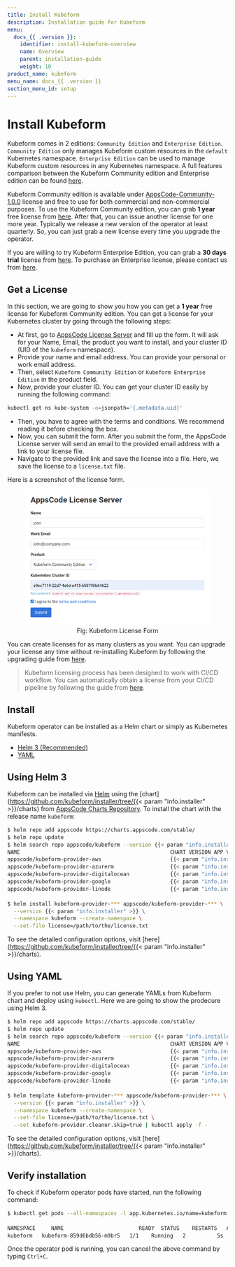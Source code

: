 ```yaml
---
title: Install Kubeform
description: Installation guide for Kubeform
menu:
  docs_{{ .version }}:
    identifier: install-kubeform-overview
    name: Overview
    parent: installation-guide
    weight: 10
product_name: kubeform
menu_name: docs_{{ .version }}
section_menu_id: setup
---
```


# Install Kubeform

Kubeform comes in 2 editions: `Community Edition` and `Enterprise Edition`. `Community Edition` only manages Kubeform custom resources in the `default` Kubernetes namespace. `Enterprise Edition` can be used to manage Kubeform custom resources in any Kubernetes namespace. A full features comparison between the Kubeform Community edition and Enterprise edition can be found [here](https://kubeform.com/pricing/).

Kubeform Community edition is available under [AppsCode-Community-1.0.0](https://github.com/appscode/licenses/raw/1.0.0/AppsCode-Community-1.0.0.md) license and free to use for both commercial and non-commercial purposes. To use the Kubeform Community edition, you can grab **1 year** free license from [here](https://license-issuer.appscode.com/). After that, you can issue another license for one more year. Typically we release a new version of the operator at least quarterly. So, you can just grab a new license every time you upgrade the operator.

If you are willing to try Kubeform Enterprise Edition, you can grab a **30 days trial** license from [here](https://license-issuer.appscode.com/). To purchase an Enterprise license, please contact us from [here](https://appscode.com/contact).

## Get a License

In this section, we are going to show you how you can get a **1 year** free license for Kubeform Community edition. You can get a license for your Kubernetes cluster by going through the following steps:

- At first, go to [AppsCode License Server](https://license-issuer.appscode.com/) and fill up the form. It will ask for your Name, Email, the product you want to install, and your cluster ID (UID of the `kubeform` namespace).
- Provide your name and email address. You can provide your personal or work email address.
- Then, select `Kubeform Community Edition` or `Kubeform Enterprise Edition` in the product field.
- Now, provide your cluster ID. You can get your cluster ID easily by running the following command:

```bash
kubectl get ns kube-system -o=jsonpath='{.metadata.uid}'
```

- Then, you have to agree with the terms and conditions. We recommend reading it before checking the box.
- Now, you can submit the form. After you submit the form, the AppsCode License server will send an email to the provided email address with a link to your license file.
- Navigate to the provided link and save the license into a file. Here, we save the license to a `license.txt` file.

Here is a screenshot of the license form.

<figure align="center">
  <img alt="Kubeform Backend Overview" src="/docs/images/setup/community_license_form.png">
  <figcaption align="center">Fig: Kubeform License Form</figcaption>
</figure>

You can create licenses for as many clusters as you want. You can upgrade your license any time without re-installing Kubeform by following the upgrading guide from [here](/docs/setup/upgrade/index.md#upgrading-license).

> Kubeform licensing process has been designed to work with CI/CD workflow. You can automatically obtain a license from your CI/CD pipeline by following the guide from [here](https://github.com/appscode/offline-license-server#offline-license-server).

## Install

Kubeform operator can be installed as a Helm chart or simply as Kubernetes manifests.

<ul class="nav nav-tabs" id="installerTab" role="tablist">
  <li class="nav-item">
    <a class="nav-link active" id="helm3-tab" data-toggle="tab" href="#helm3" role="tab" aria-controls="helm3" aria-selected="true">Helm 3 (Recommended)</a>
  </li>
  <li class="nav-item">
    <a class="nav-link" id="script-tab" data-toggle="tab" href="#script" role="tab" aria-controls="script" aria-selected="false">YAML</a>
  </li>
</ul>
<div class="tab-content" id="installerTabContent">
  <div class="tab-pane fade show active" id="helm3" role="tabpanel" aria-labelledby="helm3-tab">

## Using Helm 3

Kubeform can be installed via [Helm](https://helm.sh/) using the [chart](https://github.com/kubeform/installer/tree/{{< param "info.installer" >}}/charts) from [AppsCode Charts Repository](https://github.com/appscode/charts). To install the chart with the release name `kubeform`:

```bash
$ helm repo add appscode https://charts.appscode.com/stable/
$ helm repo update
$ helm search repo appscode/kubeform --version {{< param "info.installer" >}}
NAME                                                CHART VERSION APP VERSION DESCRIPTION                                       
appscode/kubeform-provider-aws                      {{< param "info.installer" >}}    {{< param "info.aws" >}}  Kubeform Provider Aws Controller by AppsCode      
appscode/kubeform-provider-azurerm                  {{< param "info.installer" >}}    {{< param "info.azurerm" >}}  Kubeform Provider Azurerm Controller by AppsCode  
appscode/kubeform-provider-digitalocean             {{< param "info.installer" >}}    {{< param "info.digitalocean" >}} Kubeform Provider Digitalocean Controller by Ap...
appscode/kubeform-provider-google                   {{< param "info.installer" >}}    {{< param "info.google" >}} Kubeform Provider Google Controller by AppsCode   
appscode/kubeform-provider-linode                   {{< param "info.installer" >}}    {{< param "info.linode" >}} Kubeform Provider Linode Controller by AppsCode   

$ helm install kubeform-provider-*** appscode/kubeform-provider-*** \
  --version {{< param "info.installer" >}} \
  --namespace kubeform --create-namespace \
  --set-file license=/path/to/the/license.txt
```

To see the detailed configuration options, visit [here](https://github.com/kubeform/installer/tree/{{< param "info.installer" >}}/charts).

</div>
<div class="tab-pane fade" id="script" role="tabpanel" aria-labelledby="script-tab">

## Using YAML

If you prefer to not use Helm, you can generate YAMLs from Kubeform chart and deploy using `kubectl`. Here we are going to show the prodecure using Helm 3.

```bash
$ helm repo add appscode https://charts.appscode.com/stable/
$ helm repo update
$ helm search repo appscode/kubeform --version {{< param "info.installer" >}}
NAME                                                CHART VERSION APP VERSION DESCRIPTION                                       
appscode/kubeform-provider-aws                      {{< param "info.installer" >}}    {{< param "info.aws" >}}  Kubeform Provider Aws Controller by AppsCode      
appscode/kubeform-provider-azurerm                  {{< param "info.installer" >}}    {{< param "info.azurerm" >}}  Kubeform Provider Azurerm Controller by AppsCode  
appscode/kubeform-provider-digitalocean             {{< param "info.installer" >}}    {{< param "info.digitalocean" >}} Kubeform Provider Digitalocean Controller by Ap...
appscode/kubeform-provider-google                   {{< param "info.installer" >}}    {{< param "info.google" >}} Kubeform Provider Google Controller by AppsCode   
appscode/kubeform-provider-linode                   {{< param "info.installer" >}}    {{< param "info.linode" >}} Kubeform Provider Linode Controller by AppsCode   

$ helm template kubeform-provider-*** appscode/kubeform-provider-*** \
  --version {{< param "info.installer" >}} \
  --namespace kubeform --create-namespace \
  --set-file license=/path/to/the/license.txt \
  --set kubeform-provider.cleaner.skip=true | kubectl apply -f -
```

To see the detailed configuration options, visit [here](https://github.com/kubeform/installer/tree/{{< param "info.installer" >}}/charts).

</div>
</div>

## Verify installation

To check if Kubeform operator pods have started, run the following command:

```bash
$ kubectl get pods --all-namespaces -l app.kubernetes.io/name=kubeform --watch

NAMESPACE     NAME                        READY  STATUS    RESTARTS   AGE
kubeform   kubeform-859d6bdb56-m9br5   1/1    Running   2          5s
```

Once the operator pod is running, you can cancel the above command by typing `Ctrl+C`.
